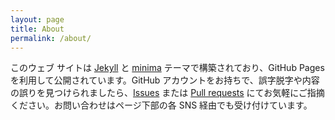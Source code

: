 ```yaml
---
layout: page
title: About
permalink: /about/
---
```


このウェブ サイトは [Jekyll](https://github.com/jekyll) と [minima](https://github.com/jekyll/minima) テーマで構築されており、GitHub Pages を利用して公開されています。GitHub アカウントをお持ちで、誤字脱字や内容の誤りを見つけられましたら、[Issues](https://github.com/masaru-iritani/masaru-iritani.github.io/issues) または [Pull requests](https://github.com/masaru-iritani/masaru-iritani.github.io/pulls) にてお気軽にご指摘ください。お問い合わせはページ下部の各 SNS 経由でも受け付けています。
